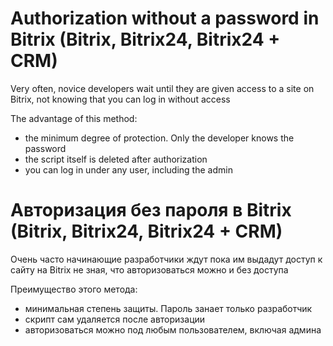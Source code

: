 # Authorization without a password in Bitrix (Bitrix, Bitrix24, Bitrix24 + CRM)

Very often, novice developers wait until they are given access to a site on Bitrix, not knowing that you can log in without access

The advantage of this method:
- the minimum degree of protection. Only the developer knows the password
- the script itself is deleted after authorization
- you can log in under any user, including the admin

# Авторизация без пароля в Bitrix (Bitrix, Bitrix24, Bitrix24 + CRM) 

Очень часто начинающие разработчики ждут пока им выдадут доступ к сайту на Bitrix не зная, что авторизоваться можно и без доступа

Преимущество этого метода:
- минимальная степень защиты. Пароль занает только разработчик
- скрипт сам удаляется после авторизации
- авторизоваться можно под любым пользователем, включая админа

